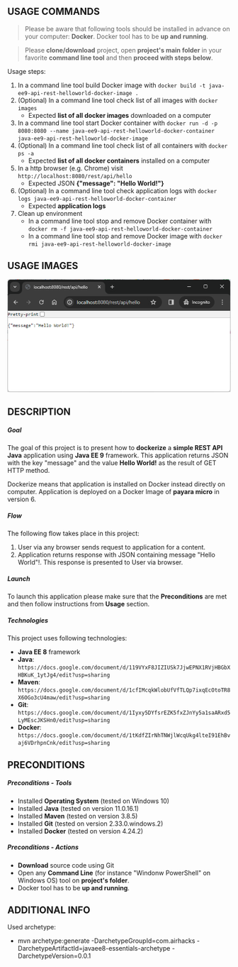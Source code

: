 USAGE COMMANDS
--------------

> Please be aware that following tools should be installed in advance on your computer: **Docker**. Docker tool has to be **up and running**. 

> Please **clone/download** project, open **project's main folder** in your favorite **command line tool** and then **proceed with steps below**. 

Usage steps:
1. In a command line tool build Docker image with `docker build -t java-ee9-api-rest-helloworld-docker-image .`
1. (Optional) In a command line tool check list of all images with `docker images`
   * Expected **list of all docker images** downloaded on a computer
1. In a command line tool start Docker container with `docker run -d -p 8080:8080 --name java-ee9-api-rest-helloworld-docker-container java-ee9-api-rest-helloworld-docker-image`
1. (Optional) In a command line tool check list of all containers with `docker ps -a`
   * Expected **list of all docker containers** installed on a computer
1. In a http browser (e.g. Chrome) visit `http://localhost:8080/rest/api/hello`
   * Expected JSON **{"message": "Hello World!"}**
1. (Optional) In a command line tool check application logs with `docker logs java-ee9-api-rest-helloworld-docker-container`
   * Expected **application logs**
1. Clean up environment 
     * In a command line tool stop and remove Docker container with `docker rm -f java-ee9-api-rest-helloworld-docker-container`
     * In a command line tool stop and remove Docker image with `docker rmi java-ee9-api-rest-helloworld-docker-image`


USAGE IMAGES
------------

![My Image](readme-images/image-01.png)


DESCRIPTION
-----------

##### Goal
The goal of this project is to present how to **dockerize** a **simple REST API Java** application using **Java EE 9** framework. This application returns JSON with the key "message" and the value **Hello World!** as the result of GET HTTP method.

Dockerize means that application is installed on Docker instead directly on computer. Application is deployed on a Docker Image of **payara micro** in version 6.


##### Flow
The following flow takes place in this project:
1. User via any browser sends request to application for a content.
1. Application returns response with JSON containing message "Hello World"!. This response is presented to User via browser.

##### Launch
To launch this application please make sure that the **Preconditions** are met and then follow instructions from **Usage** section.

##### Technologies
This project uses following technologies:
* **Java EE 8** framework
* **Java**: `https://docs.google.com/document/d/119VYxF8JIZIUSk7JjwEPNX1RVjHBGbXHBKuK_1ytJg4/edit?usp=sharing`
* **Maven**: `https://docs.google.com/document/d/1cfIMcqkWlobUfVfTLQp7ixqEcOtoTR8X6OGo3cU4maw/edit?usp=sharing`
* **Git**: `https://docs.google.com/document/d/1Iyxy5DYfsrEZK5fxZJnYy5a1saARxd5LyMEscJKSHn0/edit?usp=sharing`
* **Docker**: `https://docs.google.com/document/d/1tKdfZIrNhTNWjlWcqUkg4lteI91EhBvaj6VDrhpnCnk/edit?usp=sharing`


PRECONDITIONS
-------------

##### Preconditions - Tools
* Installed **Operating System** (tested on Windows 10)
* Installed **Java** (tested on version 11.0.16.1) 
* Installed **Maven** (tested on version 3.8.5) 
* Installed **Git** (tested on version 2.33.0.windows.2)
* Installed **Docker** (tested on version 4.24.2)


##### Preconditions - Actions
* **Download** source code using Git 
* Open any **Command Line** (for instance "Windonw PowerShell" on Windows OS) tool on **project's folder**.
* Docker tool has to be **up and running**. 


ADDITIONAL INFO
---------------

Used archetype:
* mvn archetype:generate -DarchetypeGroupId=com.airhacks -DarchetypeArtifactId=javaee8-essentials-archetype -DarchetypeVersion=0.0.1